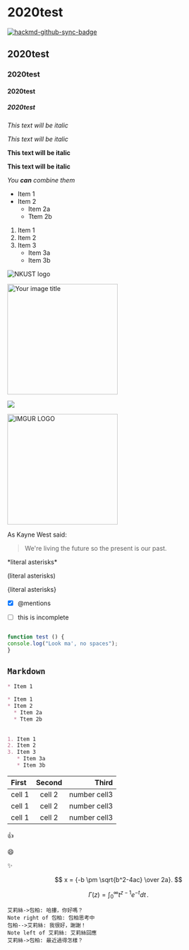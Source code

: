 # 2020test

[![hackmd-github-sync-badge](https://hackmd.io/Lv2MORkuTteG9gF6pQYMNw/badge)](https://hackmd.io/Lv2MORkuTteG9gF6pQYMNw)


## 2020test
### 2020test 
#### 2020test
##### 2020test


*This text will be italic*

_This text will be italic_

**This text will be italic**

__This text will be italic__

*You **can** combine them*

* Item 1
* Item 2
  * Item 2a
  * Ttem 2b
  
  
1. Item 1
2. Item 2
3. Item 3
   * Item 3a
   * Item 3b

![NKUST logo](logo.png "高科大")
 
 <img src="https://github.com/wenh123/2020test/blob/master/logo.png" alt="Your image title" width="250"/>
 
 ![](https://i.imgur.com/9cgQVqD.png )

<img src="https://i.imgur.com/9cgQVqD.png" alt="IMGUR LOGO" width="250"/>



As Kayne West said:
> We're living the future so
> the present is our past.


\*literal asterisks\*

\(literal asterisks\)

\{literal asterisks\}


-[x] @mentions

-[ ] this is incomplete



```javascript

function test () {
console.log("Look ma', no spaces");
}

```

## `Markdown`
```markdown
* Item 1

* Item 1
* Item 2
  * Item 2a
  * Ttem 2b
  
  
1. Item 1
2. Item 2
3. Item 3
   * Item 3a
   * Item 3b
`````

|First |Second | Third |
|:----- |:-----:|------:|
|cell 1 |  cell 2 |   number cell3|
|cell 1 |  cell 2 |   number cell3|
|cell 1 |  cell 2 |   number cell3|



:+1:

:smile:

:sparkles:


$$
x = {-b \pm \sqrt{b^2-4ac} \over 2a}.
$$

$$
\Gamma(z) = \int_0^\infty t^{z-1}e^{-t}dt\,.
$$



```sequence
艾莉絲->包柏: 哈摟，你好嗎？
Note right of 包柏: 包柏思考中
包柏-->艾莉絲: 我很好，謝謝！
Note left of 艾莉絲: 艾莉絲回應
艾莉絲->包柏: 最近過得怎樣？
```



